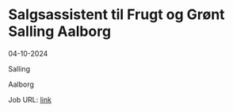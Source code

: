 # Salgsassistent til Frugt og Grønt Salling Aalborg
04-10-2024

Salling

Aalborg

Job URL: [link](https://sallinggroup.com/job/ledige-stillinger/1d4a04ac-4237-4719-89a0-456e7a18f3f5)


